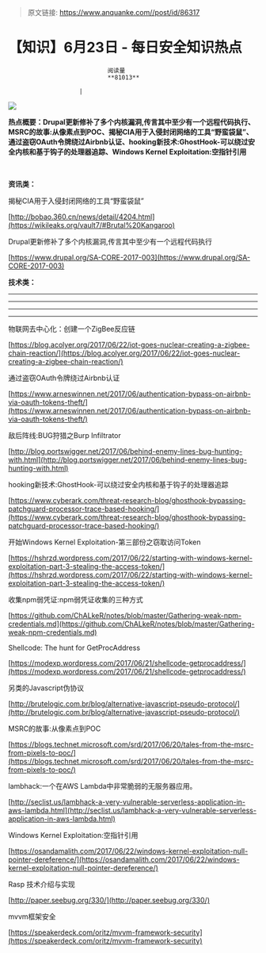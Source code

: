 > 原文链接: https://www.anquanke.com//post/id/86317 


# 【知识】6月23日 - 每日安全知识热点


                                阅读量   
                                **81013**
                            
                        |
                        
                                                                                    



[![](https://p3.ssl.qhimg.com/t015e88bafd35ea4910.png)](https://p3.ssl.qhimg.com/t015e88bafd35ea4910.png)

**热点概要：Drupal更新修补了多个内核漏洞,传言其中至少有一个远程代码执行、MSRC的故事:从像素点到POC<strong>、**揭秘CIA用于入侵封闭网络的工具“野蛮袋鼠”、通过盗窃OAuth令牌绕过Airbnb认证、hooking新技术:GhostHook-可以绕过安全内核和基于钩子的处理器追踪**、Windows Kernel Exploitation:空指针引用**</strong>

**<br>**

**资讯类：**



揭秘CIA用于入侵封闭网络的工具“野蛮袋鼠”

[http://bobao.360.cn/news/detail/4204.html](https://wikileaks.org/vault7/#Brutal%20Kangaroo) 



Drupal更新修补了多个内核漏洞,传言其中至少有一个远程代码执行

[https://www.drupal.org/SA-CORE-2017-003](https://www.drupal.org/SA-CORE-2017-003) 





**技术类：**

****

****

****





****































































































[](http://motherboard.vice.com/read/the-worst-hacks-of-2016)











[](https://feicong.github.io/tags/macOS%E8%BD%AF%E4%BB%B6%E5%AE%89%E5%85%A8/)



[](https://github.com/GradiusX/HEVD-Python-Solutions/blob/master/Win10%20x64%20v1511/HEVD_arbitraryoverwrite.py)



































































































































物联网去中心化：创建一个ZigBee反应链

[https://blog.acolyer.org/2017/06/22/iot-goes-nuclear-creating-a-zigbee-chain-reaction/](https://blog.acolyer.org/2017/06/22/iot-goes-nuclear-creating-a-zigbee-chain-reaction/) 



通过盗窃OAuth令牌绕过Airbnb认证

[https://www.arneswinnen.net/2017/06/authentication-bypass-on-airbnb-via-oauth-tokens-theft/](https://www.arneswinnen.net/2017/06/authentication-bypass-on-airbnb-via-oauth-tokens-theft/) 



敌后阵线:BUG狩猎之Burp Infiltrator 

[http://blog.portswigger.net/2017/06/behind-enemy-lines-bug-hunting-with.html](http://blog.portswigger.net/2017/06/behind-enemy-lines-bug-hunting-with.html) 



hooking新技术:GhostHook-可以绕过安全内核和基于钩子的处理器追踪

[https://www.cyberark.com/threat-research-blog/ghosthook-bypassing-patchguard-processor-trace-based-hooking/](https://www.cyberark.com/threat-research-blog/ghosthook-bypassing-patchguard-processor-trace-based-hooking/) 



开始Windows Kernel Exploitation-第三部份之窃取访问Token

[https://hshrzd.wordpress.com/2017/06/22/starting-with-windows-kernel-exploitation-part-3-stealing-the-access-token/](https://hshrzd.wordpress.com/2017/06/22/starting-with-windows-kernel-exploitation-part-3-stealing-the-access-token/) 



收集npm弱凭证:npm弱凭证收集的三种方式

[https://github.com/ChALkeR/notes/blob/master/Gathering-weak-npm-credentials.md](https://github.com/ChALkeR/notes/blob/master/Gathering-weak-npm-credentials.md) 



Shellcode: The hunt for GetProcAddress

[https://modexp.wordpress.com/2017/06/21/shellcode-getprocaddress/](https://modexp.wordpress.com/2017/06/21/shellcode-getprocaddress/) 



另类的Javascript伪协议

[http://brutelogic.com.br/blog/alternative-javascript-pseudo-protocol/](http://brutelogic.com.br/blog/alternative-javascript-pseudo-protocol/) 



MSRC的故事:从像素点到POC

[https://blogs.technet.microsoft.com/srd/2017/06/20/tales-from-the-msrc-from-pixels-to-poc/](https://blogs.technet.microsoft.com/srd/2017/06/20/tales-from-the-msrc-from-pixels-to-poc/) 



lambhack:一个在AWS Lambda中非常脆弱的无服务器应用。

[http://seclist.us/lambhack-a-very-vulnerable-serverless-application-in-aws-lambda.html](http://seclist.us/lambhack-a-very-vulnerable-serverless-application-in-aws-lambda.html) 



Windows Kernel Exploitation:空指针引用

[https://osandamalith.com/2017/06/22/windows-kernel-exploitation-null-pointer-dereference/](https://osandamalith.com/2017/06/22/windows-kernel-exploitation-null-pointer-dereference/) 



Rasp 技术介绍与实现

[http://paper.seebug.org/330/](http://paper.seebug.org/330/) 



mvvm框架安全

[https://speakerdeck.com/oritz/mvvm-framework-security](https://speakerdeck.com/oritz/mvvm-framework-security) 




